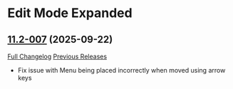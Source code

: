 # Edit Mode Expanded

## [11.2-007](https://github.com/teelolws/EditModeExpanded/tree/11.2-007) (2025-09-22)
[Full Changelog](https://github.com/teelolws/EditModeExpanded/compare/11.2-006...11.2-007) [Previous Releases](https://github.com/teelolws/EditModeExpanded/releases)

- Fix issue with Menu being placed incorrectly when moved using arrow keys  
